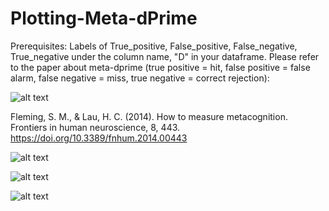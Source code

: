 # Plotting-Meta-dPrime
Prerequisites: Labels of True_positive, False_positive, False_negative, True_negative under the column name, "D" in your dataframe.
Please refer to the paper about meta-dprime (true positive = hit, false positive = false alarm, false negative = miss, true negative = correct rejection):

![alt text](https://github.com/SoanKim/Plotting-Meta-dPrime/blob/ba0aaa7ddc4f4f2ccab76e010823a5bcfb857ef2/Fleming,%20S.%20M.,%20&%20Lau,%20H.%20C.%20(2014).png)

Fleming, S. M., & Lau, H. C. (2014). How to measure metacognition. Frontiers in human neuroscience, 8, 443. https://doi.org/10.3389/fnhum.2014.00443

![alt text](https://github.com/SoanKim/Plotting-Meta-dPrime/blob/f05b5865e9f4fb1e5ff1d5bc30205c610ca7879d/ROC_of_Meta_dPrime_1.png)

![alt text](https://github.com/SoanKim/Plotting-Meta-dPrime/blob/5a49501b0dae18b8e6953c1c21307ddb19ad20e5/ROC_of_Meta_dPrime_2.png)

![alt text](https://github.com/SoanKim/Plotting-Meta-dPrime/blob/d0cabcde4df137036c73ca949142a2c1136d4212/ROC_of_Meta_dPrime_3.png)


